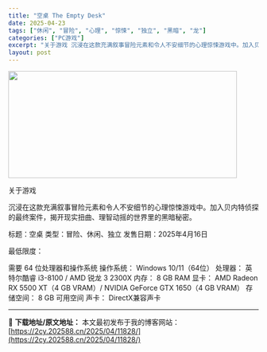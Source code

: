 ```yaml
---
title: "空桌 The Empty Desk"
date: 2025-04-23
tags: ["休闲", "冒险", "心理", "惊悚", "独立", "黑暗", "龙"]
categories: ["PC游戏"]
excerpt: "关于游戏 沉浸在这款充满叙事冒险元素和令人不安细节的心理惊悚游戏中。加入贝内特侦探的最终案件，揭开现实扭曲、理智动摇的世界里的黑暗秘密。 标题：空桌 类型：冒险、休闲、独立 发售日期：2025年4月16日 最低限度： 需要 64 位处理器和操作系统 操作系统： Windows 10/11（64位） &hellip;"
layout: post
---
```


<img class="aligncenter size-full wp-image-11835" src="https://2cy.202588.cn/wp-content/uploads/2025/04/2025042309385125.webp" alt="" width="460" height="215" />

关于游戏

沉浸在这款充满叙事冒险元素和令人不安细节的心理惊悚游戏中。加入贝内特侦探的最终案件，揭开现实扭曲、理智动摇的世界里的黑暗秘密。

标题：空桌
类型：冒险、休闲、独立
发售日期：2025年4月16日

最低限度：

需要 64 位处理器和操作系统
操作系统： Windows 10/11（64位）
处理器： 英特尔酷睿 i3-8100 / AMD 锐龙 3 2300X
内存： 8 GB RAM
显卡： AMD Radeon RX 5500 XT（4 GB VRAM）/ NVIDIA GeForce GTX 1650（4 GB VRAM）
存储空间： 8 GB 可用空间
声卡： DirectX兼容声卡

---
📖 **下载地址/原文地址：** 本文最初发布于我的博客网站：[https://2cy.202588.cn/2025/04/11828/](https://2cy.202588.cn/2025/04/11828/)
